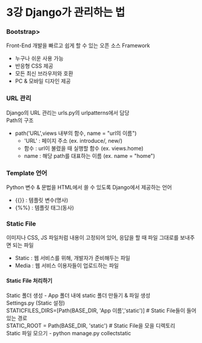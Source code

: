 # 3강 Django가 관리하는 법
### Bootstrap>
Front-End 개발을 빠르고 쉽게 할 수 있는 오픈 소스 Framework</br>
- 누구나 쉬운 사용 가능</br>
- 반응형 CSS 제공</br>
- 모든 최신 브라우저와 호환</br>
- PC & 모바일 디자인 제공</br>
### URL 관리
Django의 URL 관리는 urls.py의 urlpatterns에서 담당</br>
Path의 구조</br>
- path('URL',views 내부의 함수, name = "url의 이름")</br>
  - 'URL' : 페이지 주소 (ex. introduce/, new/)</br>
  - 함수 : url이 불렸을 때 실행할 함수 (ex. views.home)</br>
  - name : 해당 path를 대표하는 이름 (ex. name = "home")</br>
### Template 언어
Python 변수 & 문법을 HTML에서 쓸 수 있도록 Django에서 제공하는 언어</br>
- {{}} : 템플릿 변수(명사)</br>
- {%%} : 템플릿 태그(동사)</br>
### Static File
이미지나 CSS, JS 파일처럼 내용이 고정되어 있어, 응답을 할 때 파일 그대로를 보내주면 되는 파일</br>
- Static : 웹 서비스를 위해, 개발자가 준비해두는 파일</br>
- Media : 웹 서비스 이용자들이 업로드하는 파일</br>
#### Static File 처리하기
Static 폴더 생성 - App 폴더 내에 static 폴더 만들기 & 파일 생성</br>
Settings.py (Static 설정)</br>
   STATICFILES_DIRS=[Path(BASE_DIR, 'App 이름','static')] # Static File들이 들어있는 경로</br>
   STATIC_ROOT = Path(BASE_DIR, 'static') # Static File을 모을 디렉토리</br>
Static 파일 모으기 - python manage.py collectstatic
